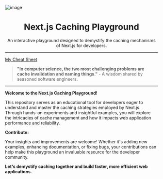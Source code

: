 ![image](https://github.com/YouMingYeh/nextjs-caching-playground/assets/97173840/4ee239bb-6df9-4b7d-8ba7-ddaee7b336d6)


<div align="center">
    <h1>Next.js Caching Playground</h1>
    <p>An interactive playground designed to demystify the caching mechanisms of Next.js for developers.</p>
</div>

---
[My Cheat Sheet](https://excalidraw.com/#json=6FTBdPHi1HrAI4eOaB2q8,Arm0Gj_VO74VsSfTkzpebQ)

>**"In computer science, the two most challenging problems are cache invalidation and naming things."** - A wisdom shared by seasoned software engineers.

---

**Welcome to the Next.js Caching Playground!**

This repository serves as an educational tool for developers eager to understand and master the caching strategies employed by Next.js. Through hands-on experiments and insightful examples, you will explore the intricacies of cache management and how it impacts web application performance and reliability.

**Contribute:**

Your insights and improvements are welcome! Whether it's adding new examples, enhancing documentation, or fixing bugs, your contributions can help make this playground an invaluable resource for the developer community.

**Let's demystify caching together and build faster, more efficient web applications.**
